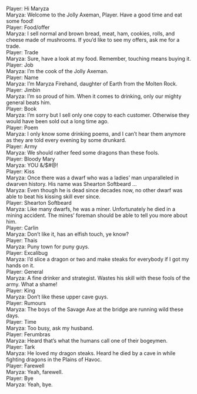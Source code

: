 Player: Hi Maryza  
Maryza: Welcome to the Jolly Axeman, Player. Have a good time and eat some food!  
Player: Food/offer  
Maryza: I sell normal and brown bread, meat, ham, cookies, rolls, and cheese made of mushrooms. If you’d like to see my offers, ask me for a trade.  
Player: Trade  
Maryza: Sure, have a look at my food. Remember, touching means buying it.  
Player: Job  
Maryza: I’m the cook of the Jolly Axeman.  
Player: Name  
Maryza: I’m Maryza Firehand, daughter of Earth from the Molten Rock.  
Player: Jimbin  
Maryza: I’m so proud of him. When it comes to drinking, only our mighty general beats him.  
Player: Book  
Maryza: I’m sorry but I sell only one copy to each customer. Otherwise they would have been sold out a long time ago.  
Player: Poem  
Maryza: I only know some drinking poems, and I can’t hear them anymore as they are told every evening by some drunkard.  
Player: Army  
Maryza: We should rather feed some dragons than these fools.  
Player: Bloody Mary  
Maryza: YOU &/$#@!  
Player: Kiss  
Maryza: <sighs> Once there was a dwarf who was a ladies’ man unparalleled in dwarven history. His name was Shearton Softbeard …  
Maryza: Even though he is dead since decades now, no other dwarf was able to beat his kissing skill ever since.  
Player: Shearton Softbeard  
Maryza: Like many dwarfs, he was a miner. Unfortunately he died in a mining accident. The mines’ foreman should be able to tell you more about him.  
Player: Carlin  
Maryza: Don’t like it, has an elfish touch, ye know?  
Player: Thais  
Maryza: Puny town for puny guys.  
Player: Excalibug  
Maryza: I’d slice a dragon or two and make steaks for everybody if I got my hands on it.  
Player: General  
Maryza: A fine drinker and strategist. Wastes his skill with these fools of the army. What a shame!  
Player: King  
Maryza: Don’t like these upper cave guys.  
Player: Rumours  
Maryza: The boys of the Savage Axe at the bridge are running wild these days.  
Player: Time  
Maryza: Too busy, ask my husband.  
Player: Ferumbras  
Maryza: Heard that’s what the humans call one of their bogeymen.  
Player: Tark  
Maryza: He loved my dragon steaks. Heard he died by a cave in while fighting dragons in the Plains of Havoc.  
Player: Farewell  
Maryza: Yeah, farewell.  
Player: Bye  
Maryza: Yeah, bye.  
